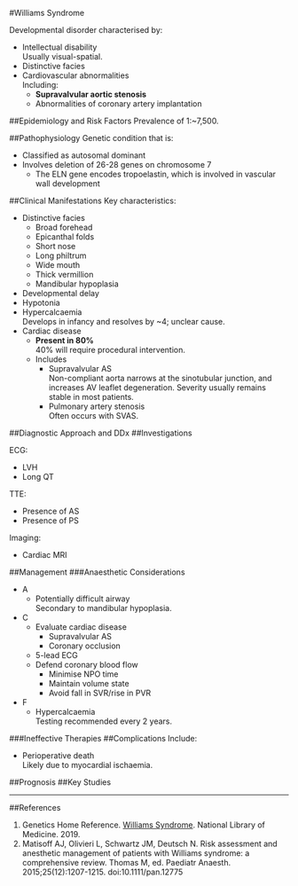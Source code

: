 #Williams Syndrome

Developmental disorder characterised by:
* Intellectual disability  
Usually visual-spatial.
* Distinctive facies
* Cardiovascular abnormalities  
Including:
	* **Supravalvular aortic stenosis**  
	* Abnormalities of coronary artery implantation


##Epidemiology and Risk Factors
Prevalence of 1:~7,500.




##Pathophysiology
Genetic condition that is:
* Classified as autosomal dominant
* Involves deletion of 26-28 genes on chromosome 7
	* The ELN gene encodes tropoelastin, which is involved in vascular wall development

##Clinical Manifestations
Key characteristics:
* Distinctive facies
	* Broad forehead
	* Epicanthal folds
	* Short nose
	* Long philtrum
	* Wide mouth
	* Thick vermillion
	* Mandibular hypoplasia
* Developmental delay
* Hypotonia
* Hypercalcaemia  
Develops in infancy and resolves by ~4; unclear cause.
* Cardiac disease  
	* **Present in 80%**  
	40% will require procedural intervention.
	* Includes
		* Supravalvular AS  
		Non-compliant aorta narrows at the sinotubular junction, and increases AV leaflet degeneration. Severity usually remains stable in most patients.
		* Pulmonary artery stenosis  
		Often occurs with SVAS.




##Diagnostic Approach and DDx
##Investigations

ECG:
* LVH
* Long QT

TTE:
* Presence of AS
* Presence of PS

Imaging:
* Cardiac MRI



##Management
###Anaesthetic Considerations
* A
	* Potentially difficult airway  
	Secondary to mandibular hypoplasia.
* C
	* Evaluate cardiac disease
		* Supravalvular AS
		* Coronary occlusion
	* 5-lead ECG
	* Defend coronary blood flow
		* Minimise NPO time  
		* Maintain volume state
		* Avoid fall in SVR/rise in PVR
* F
	* Hypercalcaemia  
	Testing recommended every 2 years.

###Ineffective Therapies
##Complications
Include:
* Perioperative death  
Likely due to myocardial ischaemia.

##Prognosis
##Key Studies

---
##References
1. Genetics Home Reference. [Williams Syndrome](https://ghr.nlm.nih.gov/condition/williams-syndrome). National Library of Medicine. 2019.
2. Matisoff AJ, Olivieri L, Schwartz JM, Deutsch N. Risk assessment and anesthetic management of patients with Williams syndrome: a comprehensive review. Thomas M, ed. Paediatr Anaesth. 2015;25(12):1207-1215. doi:10.1111/pan.12775
